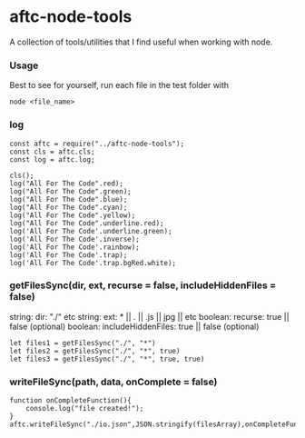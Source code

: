 # aftc-node-tools
A collection of tools/utilities that I find useful when working with node.

### Usage
Best to see for yourself, run each file in the test folder with
```
node <file_name>
```

### log
```
const aftc = require("../aftc-node-tools");
const cls = aftc.cls;
const log = aftc.log;

cls();
log("All For The Code".red);
log("All For The Code".green);
log("All For The Code".blue);
log("All For The Code".cyan);
log("All For The Code".yellow);
log("All For The Code".underline.red);
log('All For The Code'.underline.green);
log('All For The Code'.inverse);
log('All For The Code'.rainbow); 
log('All For The Code'.trap);
log('All For The Code'.trap.bgRed.white);
```


### getFilesSync(dir, ext, recurse = false, includeHiddenFiles = false)
string: dir: "./" etc
string: ext: * || *.* || .js || jpg || etc
boolean: recurse: true || false (optional)
boolean: includeHiddenFiles: true || false (optional)
```
let files1 = getFilesSync("./", "*")
let files2 = getFilesSync("./", "*", true)
let files3 = getFilesSync("./", "*", true, true)
```


### writeFileSync(path, data, onComplete = false) 
```
function onCompleteFunction(){
    console.log("file created!");
}
aftc.writeFileSync("./io.json",JSON.stringify(filesArray),onCompleteFunction);
```
